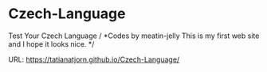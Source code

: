 # Czech-Language
Test Your Czech Language
/ *Codes by meatin-jelly
  This is my first web site and I hope it looks nice. */
  
  URL: https://tatianatjorn.github.io/Czech-Language/

